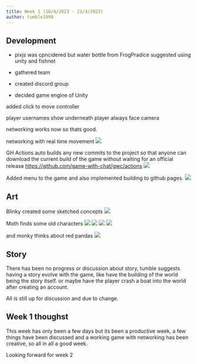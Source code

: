 ```yaml
---
title: Week 1 (18/4/2023 - 21/4/2023)
author: tumble1999
---
```


## Development
* pixjs was cpncidered but water bottle from FrogPradice suggested using unity and fishnet

* gathered team
* created discord group
* decided game engine of Unity

added click to move controller

player usernames show underneath player always face camera

networking works now so thats good.

networking with real time movement
![](devlog/uploads/week1/net.webp)

GH Actions auto builds any new commits to the project so that anyone can download the current build of the game without waiting for an official release 
https://github.com/game-with-chat/gwc/actions
![](devlog/uploads/week1/gh-actions.png)

Added menu to the game and also implemented building to github pages. 
![](devlog/uploads/week1/menu.webp)



## Art
Blinky created some sketched concepts
![](devlog/uploads/week1/concepts.webp)

Moth finds some old characters
![](devlog/uploads/week1/moth_1.webp)
![](devlog/uploads/week1/moth_2.webp)
![](devlog/uploads/week1/moth_3.webp)
![](devlog/uploads/week1/moth_4.webp)


and monky thinks about red pandas
![](devlog/uploads/week1/panda.webp)

## Story
There has been no progress or discussion about story, tumble suggests having a story evolve with the game, like have the building of the world being the story itself. or maybe have the player crash a boat into the world after creating an account.

All is still up for discussion and due to change.

## Week 1 thoughst
This week has only been a few days but its been a productive week, a few things have been discussed and a working game with networking has been creative, so all in all a good week.


Looking forward for week 2